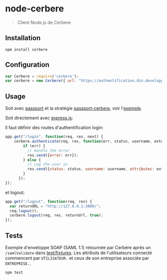 # node-cerbere

> Client Node.js de Cerbere

## Installation

```shell
npm install cerbere
```

## Configuration

```javascript
var Cerbere = require('cerbere');
var cerbere = new Cerbere({ url: "https://authentification.din.developpement-durable.gouv.fr/cas/public" });
```

## Usage

Soit avec [passport](https://passportjs.org) et la stratégie [passport-cerbere](https://github.com/MTES-MCT/passport-cerbere), voir l'[exemple](https://github.com/MTES-MCT/cerbere-nodejs).

Soit directement avec [express.js](http://expressjs.com/):

Il faut définir des routes d'authentification login:

```javascript
app.get("/login", function(req, res, next) {
    cerbere.authenticate(req, res, function(err, status, username, extended) {
        if (err) {
          // Handle the error
          res.send({error: err});
        } else {
          // Log the user in
          res.send({status: status, username: username, attributes: extended.attributes});
        }
      });
});
```

et logout:

```javascript
app.get("/logout", function(req, res) {
  var returnURL = "http://127.0.0.1:3000/";
  req.logout();
  cerbere.logout(req, res, returnUrl, true);
});
```

## Tests

Exemple d'enveloppe SOAP (SAML 1.1) retournée par Cerbère après un `/samlValidate` dans [test/fixtures](test/fixtures). Les attributs de l'utilisateurs connecté commencent par `UTILISATEUR.` et ceux de son entreprise associée par `ENTREPRISE.`.

```shell
npm test
```
